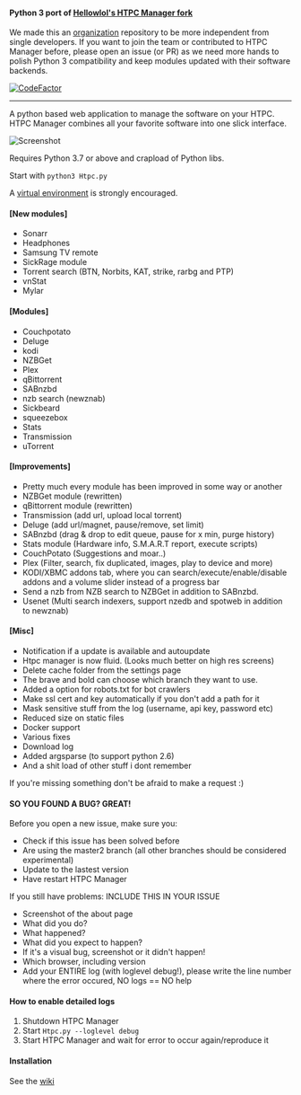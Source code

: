 #### Python 3 port of [Hellowlol's HTPC Manager fork](https://github.com/Hellowlol/HTPC-Manager)

We made this an [organization](https://github.com/HTPC-Manager) repository to be more independent from single developers. If you want to join the team or contributed to HTPC Manager before, please open an issue (or PR) as we need more hands to polish Python 3 compatibility and keep modules updated with their software backends.

[![CodeFactor](https://www.codefactor.io/repository/github/htpc-manager/htpc-manager/badge)](https://www.codefactor.io/repository/github/htpc-manager/htpc-manager)

---

A python based web application to manage the software on your HTPC. HTPC Manager combines all your favorite software into one slick interface.

![Screenshot](http://i.imgur.com/6QEWPFf.png)

Requires Python 3.7 or above and crapload of Python libs.

Start with `python3 Htpc.py`

A [virtual environment](https://docs.python.org/3/library/venv.html) is strongly encouraged.

#### [New modules]
- Sonarr
- Headphones
- Samsung TV remote
- SickRage module
- Torrent search (BTN, Norbits, KAT, strike, rarbg and PTP)
- vnStat
- Mylar

#### [Modules]
- Couchpotato
- Deluge
- kodi
- NZBGet
- Plex
- qBittorrent
- SABnzbd
- nzb search (newznab)
- Sickbeard
- squeezebox
- Stats
- Transmission
- uTorrent

#### [Improvements]
- Pretty much every module has been improved in some way or another
- NZBGet module (rewritten)
- qBittorrent module (rewritten)
- Transmission (add url, upload local torrent)
- Deluge (add url/magnet, pause/remove, set limit)
- SABnzbd (drag & drop to edit queue, pause for x min, purge history)
- Stats module (Hardware info, S.M.A.R.T report, execute scripts)
- CouchPotato (Suggestions and moar..)
- Plex (Filter, search, fix duplicated, images, play to device and more)
- KODI/XBMC addons tab, where you can search/execute/enable/disable addons and a volume slider instead of a progress bar
- Send a nzb from NZB search to NZBGet in addition to SABnzbd.
- Usenet (Multi search indexers, support nzedb and spotweb in addition to newznab)

#### [Misc]
- Notification if a update is available and autoupdate
- Htpc manager is now fluid. (Looks much better on high res screens)
- Delete cache folder from the settings page
- The brave and bold can choose which branch they want to use.
- Added a option for robots.txt for bot crawlers
- Make ssl cert and key automatically if you don't add a path for it
- Mask sensitive stuff from the log (username, api key, password etc)
- Reduced size on static files
- Docker support
- Various fixes
- Download log
- Added argsparse (to support python 2.6)
- And a shit load of other stuff i dont remember

If you're missing something don't be afraid to make a request :)

#### SO YOU FOUND A BUG? GREAT!

Before you open a new issue, make sure you:
- Check if this issue has been solved before
- Are using the master2 branch (all other branches should be considered experimental)
- Update to the lastest version
- Have restart HTPC Manager

If you still have problems: INCLUDE THIS IN YOUR ISSUE
 - Screenshot of the about page
 - What did you do?
 - What happened?
 - What did you expect to happen?
 - If it's a visual bug, screenshot or it didn't happen!
 - Which browser, including version
 - Add your ENTIRE log (with loglevel debug!), please write the line number where the error occured, NO logs == NO help

#### How to enable detailed logs
1. Shutdown HTPC Manager
2. Start `Htpc.py --loglevel debug`
3. Start HTPC Manager and wait for error to occur again/reproduce it

#### Installation

See the [wiki](https://github.com/Hellowlol/HTPC-Manager/wiki)
